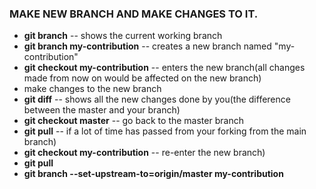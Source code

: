 ### MAKE NEW BRANCH AND MAKE CHANGES TO IT. 
* **git branch** -- shows the current working branch
* **git branch my-contribution** -- creates a new branch named "my-contribution"
* **git checkout my-contribution** -- enters the new branch(all changes made from now on would be affected on the new branch)
* make changes to the new branch
* **git diff** -- shows all the new changes done by you(the difference between the master and your branch)
* **git checkout master** -- go back to the master branch
* **git pull** -- if a lot of time has passed from your forking from the main branch)
* **git checkout my-contribution** -- re-enter the new branch)
* **git pull**
* **git branch --set-upstream-to=origin/master my-contribution**